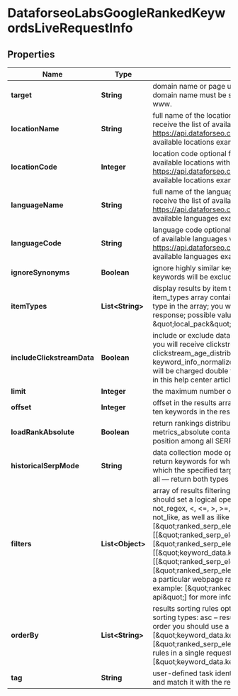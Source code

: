 

# DataforseoLabsGoogleRankedKeywordsLiveRequestInfo


## Properties

| Name | Type | Description | Notes |
|------------ | ------------- | ------------- | -------------|
|**target** | **String** | domain name or page url required field the domain name of the target website or URL of the target webpage; the domain name must be specified without https:// or www.; the webpage URL must be specified with https:// or www. |  [optional] |
|**locationName** | **String** | full name of the location optional field if you use this field, you don’t need to specify location_code you can receive the list of available locations with their location_name by making a separate request to the https://api.dataforseo.com/v3/dataforseo_labs/locations_and_languages ignore this field to get the results for all available locations example: United Kingdom |  [optional] |
|**locationCode** | **Integer** | location code optional field if you use this field, you don’t need to specify location_name you can receive the list of available locations with their location_code by making a separate request to the https://api.dataforseo.com/v3/dataforseo_labs/locations_and_languages ignore this field to get the results for all available locations example: 2840 |  [optional] |
|**languageName** | **String** | full name of the language optional field if you use this field, you don’t need to specify language_code you can receive the list of available languages with their language_name by making a separate request to the https://api.dataforseo.com/v3/dataforseo_labs/locations_and_languages ignore this field to get the results for all available languages example: English |  [optional] |
|**languageCode** | **String** | language code optional field if you use this field, you don’t need to specify language_name you can receive the list of available languages with their language_code by making a separate request to the https://api.dataforseo.com/v3/dataforseo_labs/locations_and_languages ignore this field to get the results for all available languages example: en |  [optional] |
|**ignoreSynonyms** | **Boolean** | ignore highly similar keywords optional field if set to true only core keywords will be returned, all highly similar keywords will be excluded; default value: false |  [optional] |
|**itemTypes** | **List&lt;String&gt;** | display results by item type optional field indicates the type of search results included in the response Note: if the item_types array contains item types that are different from organic, the results will be ordered by the first item type in the array; you will not be able to sort and filter results by the types of search results not included in the response; possible values: [\&quot;organic\&quot;, \&quot;paid\&quot;, \&quot;featured_snippet\&quot;, \&quot;local_pack\&quot;] default value: [\&quot;organic\&quot;, \&quot;paid\&quot;] |  [optional] |
|**includeClickstreamData** | **Boolean** | include or exclude data from clickstream-based metrics in the result optional field if the parameter is set to true, you will receive clickstream_keyword_info, clickstream_etv, clickstream_gender_distribution, clickstream_age_distribution, keyword_info_normalized_with_clickstream, and keyword_info_normalized_with_bing fields in the response default value: false with this parameter enabled, you will be charged double the price for the request learn more about how clickstream-based metrics are calculated in this help center article |  [optional] |
|**limit** | **Integer** | the maximum number of returned keywords optional field default value: 100 maximum value: 1000 |  [optional] |
|**offset** | **Integer** | offset in the results array of returned keywords optional field default value: 0 if you specify the 10 value, the first ten keywords in the results array will be omitted and the data will be provided for the successive keywords |  [optional] |
|**loadRankAbsolute** | **Boolean** | return rankings distribution by rank_absolute optional field default value: false if set to true, we will return the field metrics_absolute containing rankings distribution by the rank_absolute parameter that indicates the result’s position among all SERP elements |  [optional] |
|**historicalSerpMode** | **String** | data collection mode optional field you can use this field to filter the results; possible types of filtering: live — return keywords for which the specified target currently has ranking results in SERP; lost — return keywords for which the specified target had previously had ranking results in SERP, but didn’t have them during the last check; all — return both types of keywords. default value: live |  [optional] |
|**filters** | **List&lt;Object&gt;** | array of results filtering parameters optional field you can add several filters at once (8 filters maximum) you should set a logical operator and, or between the conditions the following operators are supported: regex, not_regex, &lt;, &lt;&#x3D;, &gt;, &gt;&#x3D;, &#x3D;, &lt;&gt;, in, not_in, ilike, not_ilike, like, not_like you can use the % operator with like and not_like, as well as ilike and not_ilike to match any string of zero or more characters example: [\&quot;ranked_serp_element.serp_item.rank_group\&quot;,\&quot;&lt;&#x3D;\&quot;,10] [[\&quot;ranked_serp_element.serp_item.rank_group\&quot;,\&quot;&lt;&#x3D;\&quot;,10], \&quot;and\&quot;, [\&quot;ranked_serp_element.serp_item.type\&quot;,\&quot;&lt;&gt;\&quot;,\&quot;paid\&quot;]] [[\&quot;keyword_data.keyword_info.search_volume\&quot;,\&quot;&lt;&gt;\&quot;,0], \&quot;and\&quot;, [[\&quot;ranked_serp_element.serp_item.type\&quot;,\&quot;&lt;&gt;\&quot;,\&quot;paid\&quot;],\&quot;or\&quot;,[\&quot;ranked_serp_element.serp_item.is_malicious\&quot;,\&quot;&#x3D;\&quot;,false]]] if you want to get the keywords a particular webpage ranks for, specify the filter by the ranked_serp_element.serp_item.relative_url parameter example: [\&quot;ranked_serp_element.serp_item.relative_url\&quot;, \&quot;&#x3D;\&quot;, \&quot;/apis/rank-tracker-api\&quot;] for more information about filters, please refer to Dataforseo Labs – Filters or this help center guide |  [optional] |
|**orderBy** | **List&lt;String&gt;** | results sorting rules optional field you can use the same values as in the filters array to sort the results possible sorting types: asc – results will be sorted in the ascending order desc – results will be sorted in the descending order you should use a comma to set up a sorting type example: [\&quot;keyword_data.keyword_info.competition,desc\&quot;] default rule: [\&quot;ranked_serp_element.serp_item.rank_group,asc\&quot;] note that you can set no more than three sorting rules in a single request you should use a comma to separate several sorting rules example: [\&quot;keyword_data.keyword_info.search_volume,desc\&quot;,\&quot;keyword_data.keyword_info.cpc,desc\&quot;] |  [optional] |
|**tag** | **String** | user-defined task identifier optional field the character limit is 255 you can use this parameter to identify the task and match it with the result you will find the specified tag value in the data object of the response |  [optional] |



